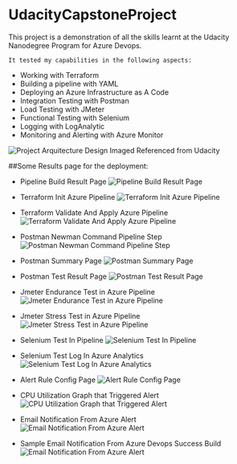 # UdacityCapstoneProject

This project is a demonstration of all the skills learnt at the Udacity Nanodegree Program for Azure Devops.

`It tested my capabilities in the following aspects:`

* Working with Terraform
* Building a pipeline with YAML
* Deploying an Azure Infrastructure as A Code
* Integration Testing with Postman
* Load Testing with JMeter
* Functional Testing with Selenium
* Logging with LogAnalytic
* Monitoring and Alerting with Azure Monitor

![Project Arquitecture Design](images/project_overview.png?raw=true "CD/CI Arquitecture")
Imaged Referenced from Udacity

##Some Results page for the deployment:

* Pipeline Build Result Page
![Pipeline Build Result Page](images/PipelineBuildResultPage.jpg?raw=true "Pipeline Build Result Page")

* Terraform Init Azure Pipeline
![Terraform Init Azure Pipeline](images/TerraformInitAzurePipeline.jpg?raw=true "Terraform Init Azure Pipeline")

* Terraform Validate And Apply Azure Pipeline
![Terraform Validate And Apply Azure Pipeline](images/TerraformValidateAndApplyAzurePipeline.jpg?raw=true "Terraform Validate And Apply Azure Pipeline")

* Postman Newman Command Pipeline Step
![Postman Newman Command Pipeline Step](images/PostmanNewmanCommandPipelineStep.jpg?raw=true "Postman Newman Command Pipeline Step")

* Postman Summary Page
![Postman Summary Page](images/PostmanSummaryPage.jpg?raw=true "Postman Summary Page")

* Postman Test Result Page
![Postman Test Result Page](images/PostmanTestResultPage.jpg?raw=true "Postman Test Result Page")

* Jmeter Endurance Test in Azure Pipeline
![Jmeter Endurance Test in Azure Pipeline](images/JmeterEnduranceTestAzurePipeline.jpg?raw=true "Jmeter Endurance Test in Azure Pipeline")

* Jmeter Stress Test in Azure Pipeline
![Jmeter Stress Test in Azure Pipeline](images/JmeterStressTestAzurePipeline.jpg?raw=true "Jmeter Stress Test in Azure Pipeline")

* Selenium Test In Pipeline
![Selenium Test In Pipeline](images/SeleniumTestInPipeline.jpg?raw=true "Selenium Test In Pipeline")

* Selenium Test Log In Azure Analytics
![Selenium Test Log In Azure Analytics](images/SeleniumTestLogInAzureAnalytics.jpg?raw=true "Selenium Test Log In Azure Analytic")

* Alert Rule Config Page
![Alert Rule Config Page](images/AlertRuleConfigPage.jpg?raw=true "Alert Rule Config Page")

* CPU Utilization Graph that Triggered Alert
![CPU Utilization Graph that Triggered Alert](images/CPUUtilizationGraph.jpg?raw=true "CPU Utilization Graph")

* Email Notification From Azure Alert
![Email Notification From Azure Alert](images/EmailAlertFromAzureAlert.jpg?raw=true "Email Notification From Azure Alert")

* Sample Email Notification From Azure Devops Success Build
![Email Notification From Azure Alert](images/EmailAlertFromAzureDevopsSuccessBuild.jpg?raw=true "Email Notification From Azure Alert")


